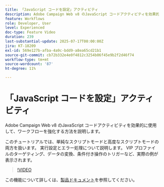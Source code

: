```yaml
---
title: 「JavaScript コードを設定」アクティビティ
description: Adobe Campaign Web v8 のJavaScript コードアクティビティを効果的に使用して、ワークフローを強化する方法を説明します。
feature: Workflows
role: Developer, User
level: Experienced
doc-type: Feature Video
duration: 239
last-substantial-update: 2025-07-17T00:00:00Z
jira: KT-18209
exl-id: 569e127b-afba-4a9c-bdd9-a8ea65cd21b1
source-git-commit: cb72b332e4e0f4812c3254b06f45e9b2f2d46f74
workflow-type: tm+mt
source-wordcount: '87'
ht-degree: 11%

---
```


# 「JavaScript コードを設定」アクティビティ

Adobe Campaign Web v8 のJavaScript コードアクティビティを効果的に使用して、ワークフローを強化する方法を説明します。

このチュートリアルでは、単純なスクリプトモードと高度なスクリプトモードの両方を扱います。 実行設定とエラー処理について説明します。 VIP プロファイルのターゲティング、データの変換、条件付き操作のトリガーなど、実際の例が表示されます。

>[!VIDEO](https://video.tv.adobe.com/v/3464920/?learn=on&enablevpops&captions=jpn)

この機能について詳しくは、[製品ドキュメント](https://experienceleague.adobe.com/ja/docs/campaign-web/v8/wf/design-workflows/javascript-code)を参照してください。
